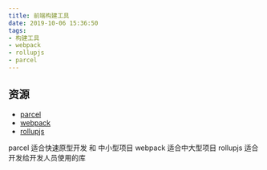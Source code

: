 ```yaml
---
title: 前端构建工具
date: 2019-10-06 15:36:50
tags:
- 构建工具
- webpack
- rollupjs
- parcel
---
```


## 资源

- [parcel](https://parceljs.org/)
- [webpack](https://webpack.js.org/)
- [rollupjs](https://www.rollupjs.org/guide/en/)

parcel 适合快速原型开发 和 中小型项目
webpack 适合中大型项目
rollupjs 适合开发给开发人员使用的库
